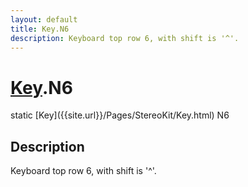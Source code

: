 ```yaml
---
layout: default
title: Key.N6
description: Keyboard top row 6, with shift is '^'.
---
```

# [Key]({{site.url}}/Pages/StereoKit/Key.html).N6

<div class='signature' markdown='1'>
static [Key]({{site.url}}/Pages/StereoKit/Key.html) N6
</div>

## Description
Keyboard top row 6, with shift is '^'.

